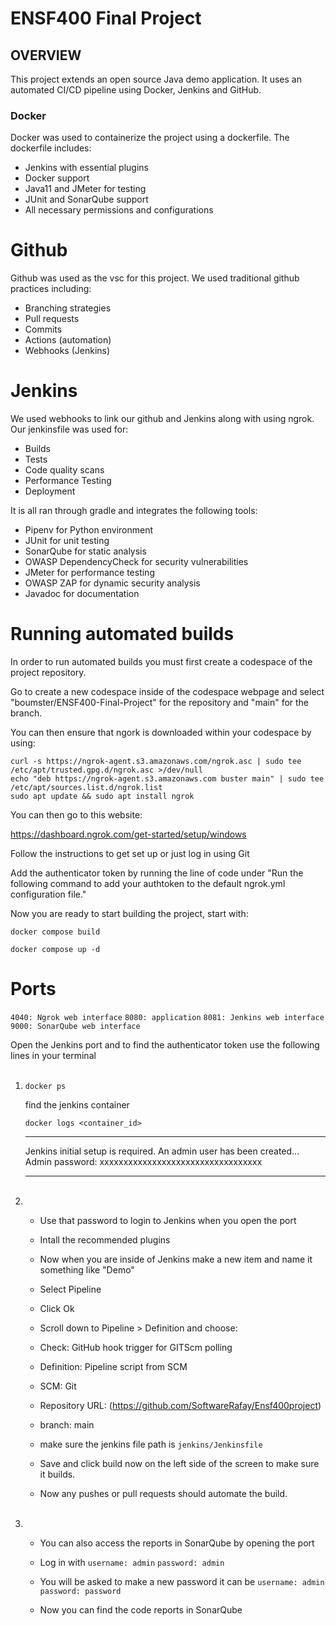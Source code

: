 # ENSF400 Final Project

## OVERVIEW

This project extends an open source Java demo application. It uses an automated CI/CD pipeline using Docker, Jenkins and GitHub. 

### Docker

Docker was used to containerize the project using a dockerfile. The dockerfile includes:
- Jenkins with essential plugins
- Docker support
- Java11 and JMeter for testing 
- JUnit and SonarQube support
- All necessary permissions and configurations

# Github

Github was used as the vsc for this project. We used traditional github practices including:
- Branching strategies
- Pull requests
- Commits
- Actions (automation)
- Webhooks (Jenkins)

# Jenkins

We used webhooks to link our github and Jenkins along with using ngrok. Our jenkinsfile was used for:
- Builds
- Tests
- Code quality scans
- Performance Testing
- Deployment


It is all ran through gradle and integrates the following tools:
- Pipenv for Python environment
- JUnit for unit testing
- SonarQube for static analysis
- OWASP DependencyCheck for security vulnerabilities
- JMeter for performance testing
- OWASP ZAP for dynamic security analysis
- Javadoc for documentation

# Running automated builds

In order to run automated builds you must first create a codespace of the project repository.

Go to create a new codespace inside of the codespace webpage and select "boumster/ENSF400-Final-Project" for the repository and "main" for the branch.

You can then ensure that ngork is downloaded within your codespace by using:

```
curl -s https://ngrok-agent.s3.amazonaws.com/ngrok.asc | sudo tee /etc/apt/trusted.gpg.d/ngrok.asc >/dev/null
echo "deb https://ngrok-agent.s3.amazonaws.com buster main" | sudo tee /etc/apt/sources.list.d/ngrok.list
sudo apt update && sudo apt install ngrok
```

You can then go to this website:

https://dashboard.ngrok.com/get-started/setup/windows

Follow the instructions to get set up or just log in using Git

Add the authenticator token by running the line of code under "Run the following command to add your authtoken to the default ngrok.yml configuration file." 

Now you are ready to start building the project, start with:

```
docker compose build
```

```
docker compose up -d
```


# Ports

```4040: Ngrok web interface```
```8080: application```
```8081: Jenkins web interface```
```9000: SonarQube web interface```

Open the Jenkins port and to find the authenticator token use the following lines in your terminal  
<br />
1. ```
   docker ps
   ```
   find the jenkins container
  
   ```
   docker logs <container_id>
   ```

   *************************************************************
   Jenkins initial setup is required. An admin user has been created...
   Admin password: xxxxxxxxxxxxxxxxxxxxxxxxxxxxxxxxxx
   *************************************************************
   <br />
3. - Use that password to login to Jenkins when you open the port
  
   - Intall the recommended plugins
  
   - Now when you are inside of Jenkins make a new item and name it something like "Demo"
  
   - Select Pipeline
  
   - Click Ok
  
   - Scroll down to Pipeline > Definition and choose:
  
   - Check: GitHub hook trigger for GITScm polling
  
   - Definition: Pipeline script from SCM
  
   - SCM: Git
  
   - Repository URL: (https://github.com/SoftwareRafay/Ensf400project)
  
   - branch: main
  
   - make sure the jenkins file path is ```jenkins/Jenkinsfile```
  
   - Save and click build now on the left side of the screen to make sure it builds.
  
   - Now any pushes or pull requests should automate the build.
   <br />
4. - You can also access the reports in SonarQube by opening the port

   - Log in with ```username: admin``` ```password: admin```
  
   - You will be asked to make a new password it can be ```username: admin``` ```password: password```
  
   - Now you can find the code reports in SonarQube


